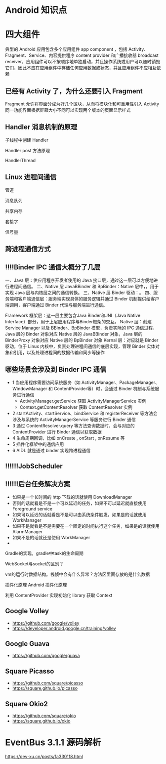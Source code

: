 # Android 知识点

# 四大组件
典型的 Android 应用包含多个应用组件 app component ，包括 Activity、Fragment、Service、内容提供程序 content provider 和广播接收器 broadcast receiver，应用组件可以不按顺序地单独启动，并且操作系统或用户可以随时销毁它们，因此不应在应用组件中存储任何应用数据或状态，并且应用组件不应相互依赖


## 已经有 Activity 了，为什么还要引入 Fragment
Fragment 允许将界面分成为好几个区块，从而将模块化和可重用性引入 
Activity 
同一功能界面根据屏幕大小不同可以实现两个版本的页面显示样式

## Handler 消息机制的原理

子线程中创建 Handler

Handler post 方法原理

HandlerThread

## Linux 进程间通信
管道

消息队列

共享内存

套接字

信号量
## 跨进程通信方式


## !!!!Binder IPC 通信大概分了几层
一、Java 层：供应用程序开发者使用的 Java 接口层，通过这一层可以方便地进行进程间通信。
二、Native 层 JavaBBinder 和 BpBinder：Native 层中，，用于实现 Java 层与内核层之间的通信转换。
三、Native 层 Binder 驱动：。
四、服务端和客户端通信层：服务端实现具体的服务逻辑并通过 Binder 机制提供给客户端调用，客户端通过 Binder 代理与服务端进行通信。

Framework 框架层：这一层主要包含Java Binder和JNI（Java Native Interface）部分，用于上层应用程序与Binder框架的交互。
Native 层：创建 Service Manager 以及 BBinder、BpBinder 模型，负责实际的 IPC 通信过程，Java 层的 Binder 对象对应 Native 层的 JavaBBinder 对象，Java 层的 BinderProxy 对象对应 Native 层的 BpBinder 对象
Kernal 层：对应就是 Binder 驱动，位于 Linux 内核中，负责处理进程间通信的底层实现，管理 Binder 实体对象和引用，以及处理进程间的数据传输和同步等操作


## 哪些场景会涉及到 Binder IPC 通信
- 1 当应用程序需要访问系统服务（如 ActivityManager、PackageManager、WindowManager 和 ContentProvider等）时，会通过 Binder 机制与系统服务进行通信
    - ActivityManager.getService 获取 ActivityManagerService 实例
    - Context.getContentResolver 获取 ContentResolver 实例
- 2 startActivity、startService、bindService 和 registerReceiver 等方法会涉及与系统的 ActivityManagerService 等服务进行 Binder 通信
- 3 通过 ContentResolver.query 等方法查询数据时，会与对应的 ContentProvider 进行 Binder 通信以获取数据
- 4 生命周期回调，比如 onCreate , onStart , onResume 等
- 5 插件化框架中的通信应用
- 6 AIDL 就是通过 binder 实现跨进程通信




##  !!!!!!JobScheduler


##  !!!!!!后台任务解决方案
- 如果是一个长时间的 http 下载的话就使用 DownloadManager
- 否则的话就看是不是一个可以延迟的任务，如果不可以延迟就直接使用 Foreground service
- 如果可以延迟的话就看是不是可以由系统条件触发，如果是的话就使用 WorkManager
- 如果不是就看是不是需要在一个固定的时间执行这个任务，如果是的话就使用 AlarmManager
- 如果不是的话就还是使用 WorkManager
- 




Gradle的实现，gradle中task的生命周期


WebSocket与socket的区别？

vm的运行时数据结构。栈帧中会有什么异常？方法区里面存放的是什么数据

插件化原理
Android 插件化原理

利用 ContentProvider 实现初始化 library 获取 Context




## Google Volley
- https://github.com/google/volley
- https://developer.android.google.cn/training/volley

## Google Guava
- https://github.com/google/guava

## Square Picasso
- https://github.com/square/picasso
- https://square.github.io/picasso


## Square Okio2
- https://github.com/square/okio
- https://square.github.io/okio




# EventBus 3.1.1 源码解析
https://dev-xu.cn/posts/1a3301f8.html

